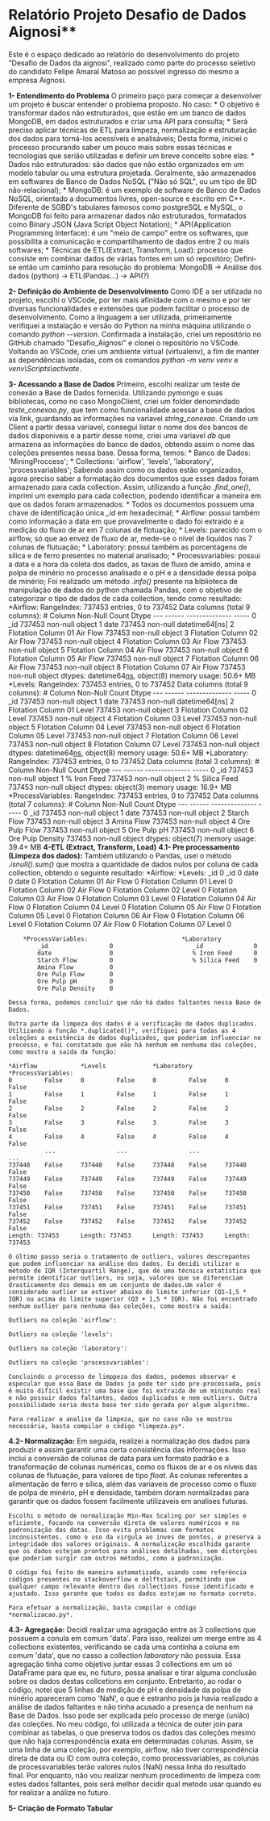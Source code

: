 # Relatório Projeto Desafio de Dados Aignosi**

Este é o espaço dedicado ao relatório do desenvolvimento do projeto "Desafio de Dados da aignosi", realizado como parte do processo seletivo do candidato Felipe Amaral Matoso ao possível ingresso do mesmo a empresa Aignosi. 

**1- Entendimento do Problema**
    O primeiro paço para começar a desenvolver um projeto é buscar entender o problema proposto. No caso:
        * O objetivo é transformar dados não estruturados, que estão em um banco de dados MongoDB, em dados estruturados e criar uma API para consulta;
        * Será preciso aplicar técnicas de ETL para limpeza, normalização e estruturação dos dados para torná-los acessíveis e analisáveis;
    Desta forma, iniciei o processo procurando saber um pouco mais sobre essas técnicas e tecnologias que serião utilizadas e definir um breve conceito sobre elas:
        * Dados não estruturados: são dados que não estão organizados em um modelo tabular ou uma estrutura projetada. Geralmente, são armazenados em softwares de Banco de Dados NoSQL ("Não só SQL", ou um tipo de BD não-relacional);
        * MongoDB: é um exemplo de software de Banco de Dados NoSQL, orientado a documentos livres, open-source e escrito em C++. Diferente de SGBD's tabulares famosos como postgreSQL e MySQL, o MongoDB foi feito para armazenar dados não estruturados, formatados como Binary JSON (Java Script Object Notation);
        * API(Application Programming Interface): é um "meio de campo" entre os softwares, que possibilita a comunicação e compartilhamento de dados entre 2 ou mais softwares;
        * Técnicas de ETL(Extract, Transform, Load): processo que consiste em combinar dados de várias fontes em um só repositóro;
    Defini-se então um caminho para resolução do problema:
        MongoDB -> Análise dos dados (python) -> ETL(Pandas...) -> API(?)

**2- Definição do Ambiente de Desenvolvimento**
    Como IDE a ser utilizada no projeto, escolhi o VSCode, por ter mais afinidade com o mesmo e por ter diversas funcionalidades e extensões que podem facilitar o processo de desenvolvimento. Como a linguagem a ser utilizada, primeiramente verifiquei a instalação e versão do Python na minha máquina utilizando o comando *python --version*.
    Confirmada a instalação, criei um repositório no GitHub chamado "Desafio_Aignosi" e clonei o repositório no VSCode. Voltando ao VSCode, criei um ambiente virtual (virtualenv), a fim de manter as dependências isoladas, com os comandos *python -m venv venv* e *venv\Scripts\activate*.

**3- Acessando a Base de Dados**
    Primeiro, escolhi realizar um teste de conexão a Base de Dados fornecida. Utilizando pymongo e suas bibliotecas, como no caso MongoClient, criei um folder denomindado *teste_conexao.py*, que tem como funcionalidade acessar a base de dados via link, guardando as informações na variavel *string_conexao*. Criando um Client a partir dessa variavel, consegui listar o nome dos dos bancos de dados disponiveis e a partir desse nome, criei uma variavel *db* que armazena as informações do banco de dados, obtendo assim o nome das coleções presentes nessa base. Dessa forma, temos:
        * Banco de Dados: 'MiningProccess';
        * Collections: 'airflow', 'levels', 'laboratory', 'processvariables';
    Sabendo assim como os dados estão organizados, agora preciso saber a formatação dos documentos que esses dados foram armazenado para cada collection. Assim, utilizando a função *.find_one()*, imprimi um exemplo para cada collection, podendo identificar a maneira em que os dados foram armazenados:
        * Todos os documentos possuem uma chave de identificação única *_id* em hexadecimal;
        * Airflow: possui também como informação a data em que provavelmente o dado foi extraido e a medição do fluxo de ar em 7 colunas de flotuação;
        * Levels: parecido com o airflow, só que ao envez de fluxo de ar, mede-se o nível de líquidos nas 7 colunas de flutuação;
        * Laboratory: possui também as porcentagens de sílica e de ferro presentes no material analisado;
        * Processvariables: possui a data e a hora da coleta dos dados, as taxas de fluxo de amido, amina e polpa de minério no processo analisado e o pH e a densidade dessa polpa de minério;
    Foi realizado um método *.info()* presente na biblioteca de manipulação de dados do python chamada Pandas, com o objetivo de categorizar o tipo de dados de cada collection, tendo como resultado:
        *Airflow:
            RangeIndex: 737453 entries, 0 to 737452
            Data columns (total 9 columns):
            #   Column                        Non-Null Count   Dtype
            ---  ------                        --------------   -----
            0   _id                           737453 non-null  object
            1   date                          737453 non-null  datetime64[ns]
            2   Flotation Column 01 Air Flow  737453 non-null  object
            3   Flotation Column 02 Air Flow  737453 non-null  object
            4   Flotation Column 03 Air Flow  737453 non-null  object
            5   Flotation Column 04 Air Flow  737453 non-null  object
            6   Flotation Column 05 Air Flow  737453 non-null  object
            7   Flotation Column 06 Air Flow  737453 non-null  object
            8   Flotation Column 07 Air Flow  737453 non-null  object
            dtypes: datetime64[ns](1), object(8)
            memory usage: 50.6+ MB
        *Levels:
            RangeIndex: 737453 entries, 0 to 737452
            Data columns (total 9 columns):
            #   Column                     Non-Null Count   Dtype
            ---  ------                     --------------   -----
            0   _id                        737453 non-null  object
            1   date                       737453 non-null  datetime64[ns]
            2   Flotation Column 01 Level  737453 non-null  object
            3   Flotation Column 02 Level  737453 non-null  object
            4   Flotation Column 03 Level  737453 non-null  object
            5   Flotation Column 04 Level  737453 non-null  object
            6   Flotation Column 05 Level  737453 non-null  object
            7   Flotation Column 06 Level  737453 non-null  object
            8   Flotation Column 07 Level  737453 non-null  object
            dtypes: datetime64[ns](1), object(8)
            memory usage: 50.6+ MB
        *Laboratory:
            RangeIndex: 737453 entries, 0 to 737452
            Data columns (total 3 columns):
            #   Column         Non-Null Count   Dtype
            ---  ------         --------------   -----
            0   _id            737453 non-null  object
            1   % Iron Feed    737453 non-null  object
            2   % Silica Feed  737453 non-null  object
            dtypes: object(3)
            memory usage: 16.9+ MB
        *ProcessVariables:
            RangeIndex: 737453 entries, 0 to 737452
            Data columns (total 7 columns):
            #   Column            Non-Null Count   Dtype
            ---  ------            --------------   -----
            0   _id               737453 non-null  object
            1   date              737453 non-null  object
            2   Starch Flow       737453 non-null  object
            3   Amina Flow        737453 non-null  object
            4   Ore Pulp Flow     737453 non-null  object
            5   Ore Pulp pH       737453 non-null  object
            6   Ore Pulp Density  737453 non-null  object
            dtypes: object(7)
            memory usage: 39.4+ MB
**4-ETL (Extract, Transform, Load)**
**4.1- Pre processamento (Limpeza dos dados):**
    Também utilizando o Pandas, usei o método *.isnull().sum()* que mostra a quantidade de dados nulos por coluna de cada collection, obtendo o seguinte resultado:
        *Airflow:                                  *Levels:
            _id                             0          _id                          0 
            date                            0          date                         0 
            Flotation Column 01 Air Flow    0          Flotation Column 01 Level    0 
            Flotation Column 02 Air Flow    0          Flotation Column 02 Level    0 
            Flotation Column 03 Air Flow    0          Flotation Column 03 Level    0 
            Flotation Column 04 Air Flow    0          Flotation Column 04 Level    0 
            Flotation Column 05 Air Flow    0          Flotation Column 05 Level    0 
            Flotation Column 06 Air Flow    0          Flotation Column 06 Level    0 
            Flotation Column 07 Air Flow    0          Flotation Column 07 Level    0 
     
        *ProcessVariables:                          *Laboratory
            _id                 0                      _id              0
            date                0                      % Iron Feed      0
            Starch Flow         0                      % Silica Feed    0
            Amina Flow          0
            Ore Pulp Flow       0
            Ore Pulp pH         0
            Ore Pulp Density    0

    Dessa forma, podemos concluir que não há dados faltantes nessa Base de Dados.

    Outra parte da limpeza dos dados é a verificação de dados duplicados. Utilizando a função *.duplicated()*, verifiquei para todas as 4 coleções a existência de dados duplicados, que poderiam influenciar no processo, e foi constatado que não há nenhum em nenhuma das coleções, como mostra a saida da função:

    *Airflow            *Levels             *Laboratory         *ProcessVariables:
    0         False     0         False     0         False     0         False 
    1         False     1         False     1         False     1         False 
    2         False     2         False     2         False     2         False 
    3         False     3         False     3         False     3         False 
    4         False     4         False     4         False     4         False 
              ...                 ...                 ...                 ...   
    737448    False     737448    False     737448    False     737448    False 
    737449    False     737449    False     737449    False     737449    False 
    737450    False     737450    False     737450    False     737450    False 
    737451    False     737451    False     737451    False     737451    False 
    737452    False     737452    False     737452    False     737452    False 
    Length: 737453      Length: 737453      Length: 737453      Length: 737453  

    O último passo seria o tratamento de outliers, valores descrepantes que podem influenciar na análise dos dados. Eu decidi utilizar o método de IQR (Interquartil Range), que dé uma técnica estatística que permite identificar outliers, ou seja, valores que se diferenciam drasticamente dos demais em um conjunto de dados.Um valor é considerado outlier se estiver abaixo do limite inferior (Q1–1,5 * IQR) ou acima do limite superior (Q3 + 1,5 * IQR). Não foi encontrado nenhum outlier para nenhuma das coleções, como mostra a saida:

    Outliers na coleção 'airflow':

    Outliers na coleção 'levels':

    Outliers na coleção 'laboratory':

    Outliers na coleção 'processvariables':

    Concluindo o processo de limppeza dos dados, podemos observar e especular que essa Base de Dados ja pode ter sido pre-processada, pois é muito difícil existir uma base que foi extraida de um minimundo real e não possuir dados faltantes, dados duplicados e nem outliers. Outra possibilidade seria desta base ter sido gerada por algum algoritmo.

    Para realizar a analise da limpeza, que no caso não se mostrou necessária, basta compilar o código *limpeza.py*.

**4.2- Normalização:**
    Em seguida, realizei a normalização dos dados para produzir e assim garantir uma certa consistência das informações. Isso inclui a conversão de colunas de data para um formato padrão e a transformação de colunas numéricas, como os fluxos de ar e os níveis das colunas de flutuação, para valores de tipo *float*. As colunas referentes a alimentação de ferro e sílica, além das variaveis de processo como o fluxo de polpa de minério, pH e densidade, também doram normalizadas para garantir que os dados fossem facilmente utilizaveis em analises futuras.

    Escolhi o método de normalização Min-Max Scaling por ser simples e eficiente, focando na conversão direta de valores numéricos e na padronização das datas. Isso evita problemas com formatos inconsistentes, como o uso da virgula ao inves de pontos, e preserva a integridade dos valores originais. A normalização escolhida garante que os dados estejam prontos para análises detalhadas, sem distorções que poderiam surgir com outros métodos, como a padronização.
    
    O código foi feito de maneira automatizada, usando como referência códigos presentes no stackoverflow e delftstack, permitindo que qualquer campo relevante dentro das collections fosse identificado e ajustado. Isso garante que todos os dados estejam no formato correto.

    Para efetuar a normalização, basta compilar o código *normalizacao.py*.

**4.3- Agregação:**
    Decidi realizar uma agragação entre as 3 collections que possuem a conula em comum 'data'. Para isso, realizei um merge entre as 4 collections existentes, verificando se cada uma continha a coluna em comum 'data', que no casso a collection *laboratory* não possuia. Essa agregação tinha como objetivo juntar essas 3 collections em um só DataFrame para que eu, no futuro, possa analisar e tirar alguma conclusão sobre os dados destas collcetions em conjunto. 
    Entretanto, ao rodar o código, notei que 5 linhas de medição de pH e densidade da polpa de minério apareceram como 'NaN', o que é estranho pois ja havia realizado a análise de dados faltantes e não tinha acusado a presença de nenhum na Base de Dados. Isso pode ser explicada pelo processo de merge (união) das coleções. No meu código, foi utilizada a técnica de outer join para combinar as tabelas, o que preserva todos os dados das coleções mesmo que não haja correspondência exata em determinadas colunas. Assim, se uma linha de uma coleção, por exemplo, airflow, não tiver correspondência direta de data ou ID com outra coleção, como processvariables, as colunas de processvariables terão valores nulos (NaN) nessa linha do resultado final. Por enquanto, não vou realizar nenhum procedimento de limpeza com estes dados faltantes, pois será melhor decidir qual metodo usar quando eu for realizar a análize no futuro.

**5- Criação de Formato Tabular**